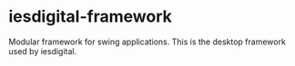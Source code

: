 iesdigital-framework
====================

Modular framework for swing applications. This is the desktop framework used by iesdigital.

